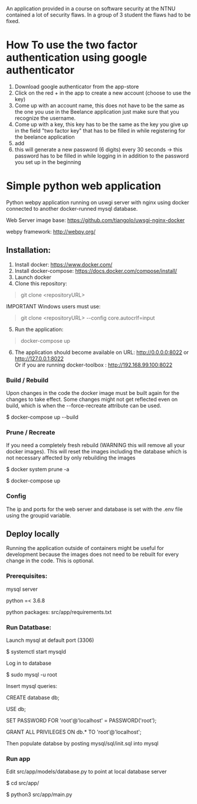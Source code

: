An application provided in a course on software security at the NTNU contained a lot of security flaws. In a group of 3 student the flaws had to be fixed.

# How To use the two factor authentication using google authenticator
1. Download google authenticator from the app-store
2. Click on the red + in the app to create a new account (choose to use the key)
3. Come up with an account name, this does not have to be the same as the one you use in the Beelance application just make sure that you recognize the username.
4. Come up with a key, this key has to be the same as the key you give up in the field "two factor key" that has to be filled in while registering for the beelance application
5. add
6. this will generate a new password (6 digits) every 30 seconds -> this password has to be filled in while logging in in addition to the password you set up in the beginning

# Simple python web application

Python webpy application running on uswgi server with nginx using docker connected to another docker-runned mysql database.

Web Server image base: https://github.com/tiangolo/uwsgi-nginx-docker

webpy framework: http://webpy.org/


## Installation:

1. Install docker: https://www.docker.com/
2. Install docker-compose: https://docs.docker.com/compose/install/
3. Launch docker
4. Clone this repository:
> git clone \<repositoryURL\>

IMPORTANT Windows users must use:
> git clone \<repositoryURL\> --config core.autocrlf=input
5. Run the application:
> docker-compose up

6. The application should become available on URL:
http://0.0.0.0:8022 or http://127.0.0.1:8022 <br>
Or if you are running docker-toolbox :
http://192.168.99.100:8022

### Build / Rebuild

Upon changes in the code the docker image must be built again for the changes to take effect. Some changes might not get reflected even on build, which is when the --force-recreate attribute can be used.

$ docker-compose up --build 

### Prune / Recreate
If you need a completely fresh rebuild (WARNING this will remove all your docker images). This will reset the images including the database which is not necessary affected by only rebuilding the images

$ docker system prune -a

$ docker-compose up

### Config

The ip and ports for the web server and database is set with the .env file using the groupid variable.

## Deploy locally

Running the application outside of containers might be useful for development because the images does not need to be rebuilt for every change in the code. This is optional.

### Prerequisites:

mysql server

python =< 3.6.8

python packages: src/app/requirements.txt

### Run Datatbase:

Launch mysql at default port (3306)

$ systemctl start mysqld

Log in to database

$ sudo mysql -u root

Insert mysql queries:

CREATE database db;

USE db;

SET PASSWORD FOR 'root'@'localhost' = PASSWORD('root');

GRANT ALL PRIVILEGES ON db.* TO 'root'@'localhost';

Then populate databse by posting mysql/sql/init.sql into mysql

### Run app

Edit src/app/models/database.py to point at local database server

$ cd src/app/

$ python3 src/app/main.py

